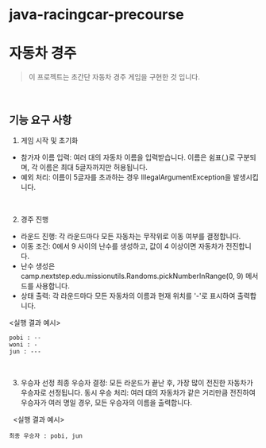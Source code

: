 # java-racingcar-precourse

# 자동차 경주
> 이 프로젝트는 초간단 자동차 경주 게임을 구현한 것 입니다.
   
&nbsp;

## 기능 요구 사항
1. 게임 시작 및 초기화
- 참가자 이름 입력: 여러 대의 자동차 이름을 입력받습니다. 이름은 쉼표(,)로 구분되며, 각 이름은 최대 5글자까지만 허용됩니다.
- 예외 처리: 이름이 5글자를 초과하는 경우 IllegalArgumentException을 발생시킵니다.

&nbsp;
&nbsp;

2. 경주 진행
- 라운드 진행: 각 라운드마다 모든 자동차는 무작위로 이동 여부를 결정합니다.
- 이동 조건: 0에서 9 사이의 난수를 생성하고, 값이 4 이상이면 자동차가 전진합니다.
- 난수 생성은 camp.nextstep.edu.missionutils.Randoms.pickNumberInRange(0, 9) 메서드를 사용합니다.
- 상태 출력: 각 라운드마다 모든 자동차의 이름과 현재 위치를 '-'로 표시하여 출력합니다.
&nbsp;

<실행 결과 예시>
```
pobi : --
woni : -
jun : ---

```
  
&nbsp;
&nbsp;

3. 우승자 선정
최종 우승자 결정: 모든 라운드가 끝난 후, 가장 많이 전진한 자동차가 우승자로 선정됩니다.
동시 우승 처리: 여러 대의 자동차가 같은 거리만큼 전진하여 우승자가 여러 명일 경우, 모든 우승자의 이름을 출력합니다.

&nbsp;
<실행 결과 예시>
```
최종 우승자 : pobi, jun

```
